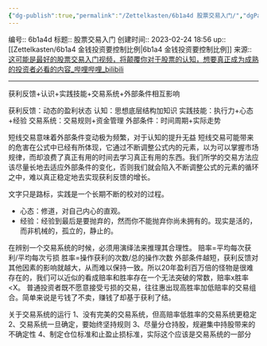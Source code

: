 ```yaml
---
{"dg-publish":true,"permalink":"/Zettelkasten/6b1a4d 股票交易入门/","dgPassFrontmatter":true}
---
```


编号:: 6b1a4d
标题:: 股票交易入门
创建时间:: 2023-02-24 18:56
up:: [[Zettelkasten/6b1a4 金钱投资要控制比例\|6b1a4 金钱投资要控制比例]]
来源:: [这可能是最好的股票交易入门视频，将颠覆你对于股票的认知，想要真正成为成熟的投资者必看的内容_哔哩哔哩_bilibili](https://www.bilibili.com/video/BV1Dk4y127Xn/?spm_id_from=333.337.search-card.all.click&vd_source=bcf798ace50733030b9c7e1fb6a3a349)

---
获利反馈+认识+实践技能+交易系统+外部条件相互影响

获利反馈：动态的盈利状态
认知：思想底层结构加知识
实践技能：执行力+心态+经验
交易系统：交易规则+资金管理
外部条件：时间周期+实际走势

短线交易意味着外部条件变动极为频繁，对于认知的提升无益
短线交易可能带来的危害在公式中已经有所体现，它通过不断调整公式内的元素，以为可以掌握市场规律，而却浪费了真正有用的时间去学习真正有用的东西。我们所学的交易方法应该尽量长地去适应外部条件的变化，否则我们就会陷入不断调整公式的元素的循环之中，难以真正稳定地去实现获利反馈的增长。

文字只是路标，实践是一个长期不断的校对的过程。
- 心态：修道，对自己内心的直观。
- 经验：经验到最后是要抛弃的，然而你不能抛弃你尚未拥有的。现实是活的，而非机械的，孤立的，静止的。

在辨别一个交易系统的时候，必须用演绎法来推理其合理性。
赔率=平均每次获利/平均每次亏损
胜率=操作获利的次数/总的操作次数
外部条件越短，获利反馈对其他因素的影响就越大，从而难以保持一致。所以20年盈利百万倍的怪物是很难存在的，我们可以近似的看成赔率和胜率存在一个无法突破的常数，赔率x胜率<X。
普通投资者既不愿意接受亏损的交易，往往惠出现高胜率加低赔率的交易组合。简单来说是亏钱了不卖，赚钱了却基于获利了结。

关于交易系统的运行
1、没有完美的交易系统，但高赔率低胜率的交易系统更稳定
2、交易系统一旦确定，要始终坚持规则
3、尽量分仓持股，规避集中持股带来的不确定性
4、制定仓位标准和止盈止损标准，实际这个应该是交易系统的一部分
